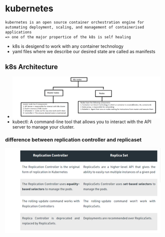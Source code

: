 # kubernetes
    kubernetes is an open source container orchestration engine for automating deployment, scaling, and management of containerised applications
    => one of the major propertice of the k8s is self healing
* k8s is desigend to work with any container technology
* yaml files where we describe our desired state are called as manifests
## k8s Architecture
* ![Image](./Images/k8s1.png)
* kubectl: A command-line tool that allows you to interact with the API server to manage your cluster.

### difference between replication controller and replicaset 
![Image](./Images/k8s2.png)

